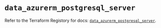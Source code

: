 # `data_azurerm_postgresql_server`

Refer to the Terraform Registory for docs: [`data_azurerm_postgresql_server`](https://www.terraform.io/docs/providers/azurerm/d/postgresql_server).
